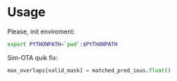 # Usage

Please, init enviroment:

```bash
export PYTHONPATH=`pwd`:$PYTHONPATH
```

Sim-OTA quik fix:

```python
max_overlaps[valid_mask] = matched_pred_ious.float()
```
